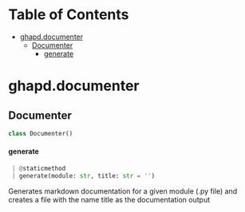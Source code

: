 # Table of Contents

* [ghapd.documenter](#ghapd.documenter)
  * [Documenter](#ghapd.documenter.Documenter)
    * [generate](#ghapd.documenter.Documenter.generate)

<a name="ghapd.documenter"></a>
# ghapd.documenter

<a name="ghapd.documenter.Documenter"></a>
## Documenter

```python
class Documenter()
```

<a name="ghapd.documenter.Documenter.generate"></a>
#### generate

```python
 | @staticmethod
 | generate(module: str, title: str = '')
```

Generates markdown documentation for a given
module (.py file) and creates a file with the
name title as the documentation output
